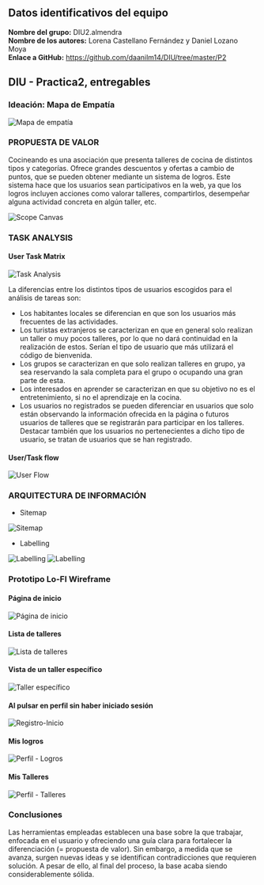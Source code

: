 ## Datos identificativos del equipo
**Nombre del grupo:** DIU2.almendra<br>
**Nombre de los autores:** Lorena Castellano Fernández y Daniel Lozano Moya<br>
**Enlace a GitHub:** https://github.com/daanilm14/DIU/tree/master/P2

## DIU - Practica2, entregables

### Ideación: Mapa de Empatía
![Mapa de empatía](MapaEmpatia.png)

### PROPUESTA DE VALOR
Cocineando es una asociación que presenta talleres de cocina de distintos tipos y categorías. Ofrece grandes descuentos y ofertas a cambio
de puntos, que se pueden obtener mediante un sistema de logros. Este sistema hace que los usuarios sean participativos en la web, ya que
los logros incluyen acciones como valorar talleres, compartirlos, desempeñar alguna actividad concreta en algún taller, etc.

![Scope Canvas](ScopeCanvas.png)


### TASK ANALYSIS

#### User Task Matrix 
![Task Analysis](TaskAnalysis.png)

La diferencias entre los distintos tipos de usuarios escogidos para el análisis de tareas son:
- Los habitantes locales se diferencian en que son los usuarios más frecuentes de las actividades.
- Los turistas extranjeros se caracterizan en que en general solo realizan un taller o muy pocos talleres, por lo que no dará continuidad en la realización de estos. Serían el tipo de usuario que más utilizará el código de bienvenida.
- Los grupos se caracterizan en que solo realizan talleres en grupo, ya sea reservando la sala completa para el grupo o ocupando una gran parte de esta.
- Los interesados en aprender se caracterizan en que su objetivo no es el entretenimiento, si no el aprendizaje en la cocina.
- Los usuarios no registrados se pueden diferenciar en usuarios que solo están observando la información ofrecida en la página o futuros usuarios de talleres que se registrarán para participar en los talleres. Destacar también que los usuarios no pertenecientes a dicho tipo de usuario, se tratan de usuarios que se han registrado.

#### User/Task flow
![User Flow](UserFlow.png)


### ARQUITECTURA DE INFORMACIÓN

* Sitemap

![Sitemap](SiteMap.png)

* Labelling

![Labelling](Labelling-1.png)
![Labelling](Labelling-2.png)


### Prototipo Lo-FI Wireframe 

#### Página de inicio
![Página de inicio](imgsbocetos/Inicio.png)

#### Lista de talleres
![Lista de talleres](imgsbocetos/ListaTalleres.png)

#### Vista de un taller específico
![Taller específico](imgsbocetos/TallerConcreto.png)

#### Al pulsar en perfil sin haber iniciado sesión
![Registro-Inicio](imgsbocetos/Registrarse-IniciarSesion.png)

#### Mis logros
![Perfil - Logros](imgsbocetos/MisLogros.png)

#### Mis Talleres
![Perfil - Talleres](imgsbocetos/MisTalleres.png)

### Conclusiones  
Las herramientas empleadas establecen una base sobre la que trabajar, enfocada en el usuario y ofreciendo una guía clara para fortalecer la diferenciación (= propuesta de valor). Sin embargo, a medida que se avanza, surgen nuevas ideas y se identifican contradicciones que requieren solución. A pesar de ello, al final del proceso, la base acaba siendo considerablemente sólida.
